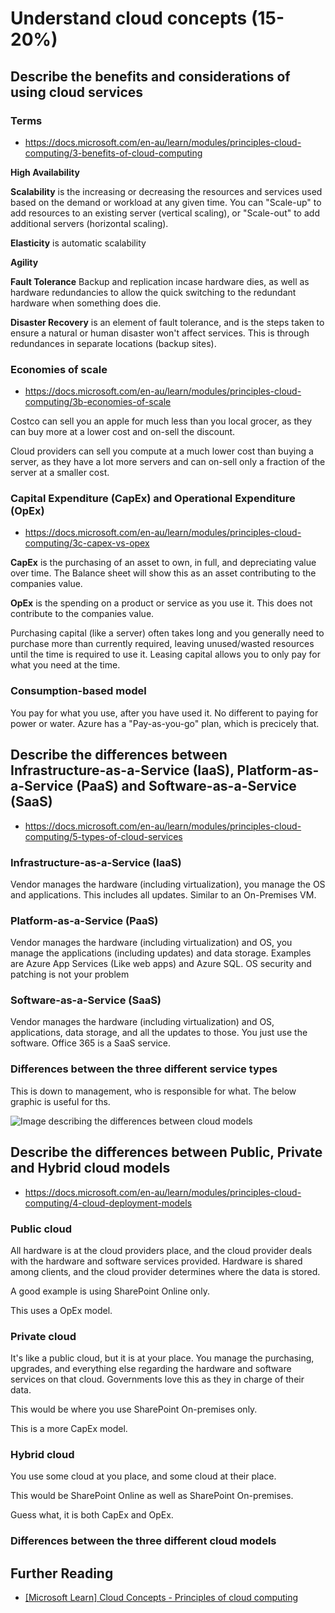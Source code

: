 # Understand cloud concepts (15-20%)

## Describe the benefits and considerations of using cloud services

### Terms

- https://docs.microsoft.com/en-au/learn/modules/principles-cloud-computing/3-benefits-of-cloud-computing

**High Availability**

**Scalability** is the increasing or decreasing the resources and services used based on the demand or workload at any given time.
You can "Scale-up" to add resources to an existing server (vertical scaling), or "Scale-out" to add additional servers (horizontal scaling).

**Elasticity** is automatic scalability

**Agility**

**Fault Tolerance** Backup and replication incase hardware dies, as well as hardware redundancies to allow the quick switching to the redundant hardware when something does die.

**Disaster Recovery** is an element of fault tolerance, and is the steps taken to ensure a natural or human disaster won't affect services. This is through redundances in separate locations (backup sites).

### Economies of scale

- https://docs.microsoft.com/en-au/learn/modules/principles-cloud-computing/3b-economies-of-scale

Costco can sell you an apple for much less than you local grocer, as they can buy more at a lower cost and on-sell the discount.

Cloud providers can sell you compute at a much lower cost than buying a server, as they have a lot more servers and can on-sell only a fraction of the server at a smaller cost.

### Capital Expenditure (CapEx) and Operational Expenditure (OpEx)

- https://docs.microsoft.com/en-au/learn/modules/principles-cloud-computing/3c-capex-vs-opex

**CapEx** is the purchasing of an asset to own, in full, and depreciating value over time. The Balance sheet will show this as an asset contributing to the companies value.

**OpEx** is the spending on a product or service as you use it. This does not contribute to the companies value.

Purchasing capital (like a server) often takes long and you generally need to purchase more than currently required, leaving unused/wasted resources until the time is required to use it. Leasing capital allows you to only pay for what you need at the time.

### Consumption-based model

You pay for what you use, after you have used it. No different to paying for power or water.
Azure has a "Pay-as-you-go" plan, which is precicely that.


## Describe the differences between Infrastructure-as-a-Service (IaaS), Platform-as-a-Service (PaaS) and Software-as-a-Service (SaaS)

- https://docs.microsoft.com/en-au/learn/modules/principles-cloud-computing/5-types-of-cloud-services

### Infrastructure-as-a-Service (IaaS)

Vendor manages the hardware (including virtualization), you manage the OS and applications. This includes all updates. Similar to an On-Premises VM.

### Platform-as-a-Service (PaaS)

Vendor manages the hardware (including virtualization) and OS, you manage the applications (including updates) and data storage. Examples are Azure App Services (Like web apps) and Azure SQL. OS security and patching is not your problem

### Software-as-a-Service (SaaS)

Vendor manages the hardware (including virtualization) and OS, applications, data storage, and all the updates to those. You just use the software. Office 365 is a SaaS service.

### Differences between the three different service types

This is down to management, who is responsible for what. The below graphic is useful for ths.

![Image describing the differences between cloud models](https://docs.microsoft.com/en-au/learn/modules/principles-cloud-computing/media/5-layer-diagram.png)

## Describe the differences between Public, Private and Hybrid cloud models

- https://docs.microsoft.com/en-au/learn/modules/principles-cloud-computing/4-cloud-deployment-models

### Public cloud

All hardware is at the cloud providers place, and the cloud provider deals with the hardware and software services provided. Hardware is shared among clients, and the cloud provider determines where the data is stored.

A good example is using SharePoint Online only.

This uses a OpEx model.

### Private cloud

It's like a public cloud, but it is at your place. You manage the purchasing, upgrades, and everything else regarding the hardware and software services on that cloud. Governments love this as they in charge of their data.

This would be where you use SharePoint On-premises only.

This is a more CapEx model.

### Hybrid cloud

You use some cloud at you place, and some cloud at their place.

This would be SharePoint Online as well as SharePoint On-premises.

Guess what, it is both CapEx and OpEx.

### Differences between the three different cloud models

## Further Reading

- [[Microsoft Learn] Cloud Concepts - Principles of cloud computing](https://docs.microsoft.com/en-au/learn/modules/principles-cloud-computing/index)